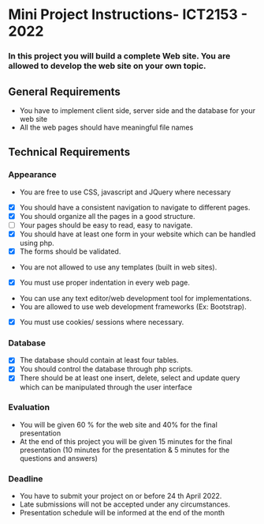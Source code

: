# Mini Project Instructions- ICT2153 - 2022

### In this project you will build a complete Web site. You are allowed to develop the web site on your own topic.

## General Requirements
- You have to implement client side, server side and the database for your web site
- All the web pages should have meaningful file names

## Technical Requirements
### Appearance
- You are free to use CSS, javascript and JQuery where necessary
- [x] You should have a consistent navigation to navigate to different pages.
- [x] You should organize all the pages in a good structure.
- [ ] Your pages should be easy to read, easy to navigate.
- [x] You should have at least one form in your website which can be handled using php.
- [x] The forms should be validated.
- You are not allowed to use any templates (built in web sites).
- [x] You must use proper indentation in every web page.
- You can use any text editor/web development tool for implementations.
- You are allowed to use web development frameworks (Ex: Bootstrap).
- [x] You must use cookies/ sessions where necessary.
### Database
- [x] The database should contain at least four tables.
- [x] You should control the database through php scripts.
- [x] There should be at least one insert, delete, select and update query which can be manipulated through the user interface
### Evaluation
- You will be given 60 % for the web site and 40% for the final presentation
- At the end of this project you will be given 15 minutes for the final presentation (10 minutes for the presentation & 5 minutes for the questions and answers)
### Deadline
- You have to submit your project on or before 24 th April 2022.
- Late submissions will not be accepted under any circumstances.
- Presentation schedule will be informed at the end of the month
